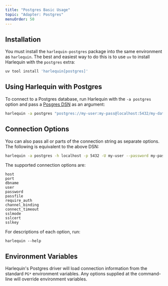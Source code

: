 ```yaml
---
title: "Postgres Basic Usage"
topic: "Adapter: Postgres"
menuOrder: 50
---
```


## Installation

You must install the `harlequin-postgres` package into the same environment as `harlequin`. The best and easiest way to do this is to use `uv` to install Harlequin with the `postgres` extra:

```bash
uv tool install 'harlequin[postgres]'
```

## Using Harlequin with Postgres

To connect  to a Postgres database, run Harlequin with the `-a postgres` option and pass a [Posgres DSN](https://www.postgresql.org/docs/current/libpq-connect.html#LIBPQ-CONNSTRING) as an argument:

```bash
harlequin -a postgres "postgres://my-user:my-pass@localhost:5432/my-database"
```

## Connection Options

You can also pass all or parts of the connection string as separate options. The following is equivalent to the above DSN:

```bash
harlequin -a postgres -h localhost -p 5432 -U my-user --password my-pass -d my-database
```

The supported connection options are:

```
host
port
dbname
user
password
passfile
require_auth
channel_binding
connect_timeout
sslmode
sslcert
sslkey
```

For descriptions of each option, run:

```
harlequin --help
```

## Environment Variables

Harlequin's Postgres driver will load connection information from the standard `PG*` environment variables. Any options supplied at the command-line will override environment variables.
